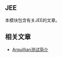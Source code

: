 ## JEE

本模块包含有关JEE的文章。

## 相关文章

+ [Arquillian测试简介](http://tu-yucheng.github.io/test-lib/2023/05/09/arquillian.html)